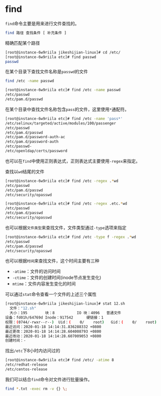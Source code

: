 # find

`find`命令主要是用来进行文件查找的。

```bash
find 路径 查找条件 [ 补充条件 ]
```

精确匹配某个路径

```bash
[root@instance-6w9riila jikeshijian-linux]# cd /etc/
[root@instance-6w9riila etc]# find passwd
passwd
```

在某个目录下查找文件名称是`passwd`的文件

```bash
find /etc -name passwd
```

```bash
[root@instance-6w9riila etc]# find /etc -name passwd
/etc/passwd
/etc/pam.d/passwd
```

在某个目录中查找文件名称包含`pass`的文件，这里使用`*`通配符。

```bash
[root@instance-6w9riila etc]# find /etc -name 'pass*'
/etc/selinux/targeted/active/modules/100/passenger
/etc/passwd
/etc/pam.d/passwd
/etc/pam.d/password-auth-ac
/etc/pam.d/password-auth
/etc/passwd-
/etc/openldap/certs/password
```

也可以在`find`中使用正则表达式，正则表达式主要使用`-regex`来指定。

查找以`wd`结尾的文件

```bash
[root@instance-6w9riila etc]# find /etc -regex .*wd
/etc/passwd
/etc/pam.d/passwd
/etc/security/opasswd
```

```bash
[root@instance-6w9riila etc]# find /etc -regex .etc.*wd
/etc/passwd
/etc/pam.d/passwd
/etc/security/opasswd
```

也可以根据`文件类型`来查找文件，文件类型通过`-type`选项来指定

```bash
[root@instance-6w9riila etc]# find /etc -type f -regex .*wd
/etc/passwd
/etc/pam.d/passwd
/etc/security/opasswd
```

也可以根据`时间`来查找文件，这个时间主要有三种

- `-atime`：文件的访问时间
- `-ctime`：文件的创建时间(inode节点发生变化)
- `mtime`：文件内容发生变化的时间

可以通过`stat`命令查看一个文件的上述三个属性

```bash
[root@instance-6w9riila jikeshijian-linux]# stat 12.sh
  文件："12.sh"
  大小：195       	块：8          IO 块：4096   普通文件
设备：fd01h/64769d	Inode：917542      硬链接：1
权限：(0744/-rwxr--r--)  Uid：(    0/    root)   Gid：(    0/    root)
最近访问：2020-01-18 14:14:31.836288332 +0800
最近更改：2020-01-18 14:14:28.604008793 +0800
最近改动：2020-01-18 14:14:28.607009053 +0800
创建时间：-
```

找出`/etc`下8小时内访问过的
```bash
[root@instance-6w9riila etc]# find /etc/ -atime 8
/etc/redhat-release
/etc/centos-release
```

我们可以结合`find`命令对文件进行批量操作。

```bash
find *.txt -exec rm -v {} \;
```

